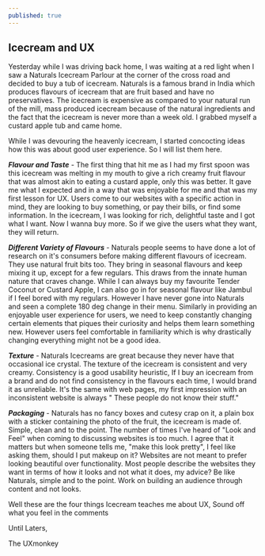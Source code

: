 ```yaml
---
published: true
---
```



## Icecream and UX

Yesterday while I was driving back home, I was waiting at a red light when I saw a Naturals Icecream Parlour at the corner of the cross road and decided to buy a tub of icecream. Naturals is a famous brand in India which produces flavours of icecream that are fruit based and have no preservatives. The icecream is expensive as compared to your natural run of the mill, mass produced icecream because of the natural ingredients and the fact that the icecream is never more than a week old. I grabbed myself a custard apple tub and came home.
 
 
While I was devouring the heavenly icecream, I started concocting ideas how this was about good user experience. So I will list them here.
 
 ***Flavour and Taste*** - The first thing that hit me as I had my first spoon was this icecream was melting in my mouth to give a rich creamy fruit flavour that was almost akin to eating a custard apple, only this was better. It gave me what I expected and in a way that was enjoyable for me and that was my first lesson for UX. Users come to our websites with a specific action in mind, they are looking to buy something, or pay their bills, or find some information. In the icecream, I was looking for rich, delightful taste and I got what I want. Now I wanna buy more. So if we give the users what they want, they will return.
 
***Different Variety of  Flavours*** - Naturals people seems to have done a lot of research on it's consumers before making different flavours of icecream. They use natural fruit bits too. They bring in seasonal flavours and keep mixing it up, except for a few regulars. This draws from the innate human nature that craves change. While I can always buy my favourite Tender Coconut or Custard Apple, I can also go in for seasonal flavour like Jambul if I feel bored with my regulars. However I have never gone into Naturals and seen a complete 180 deg change in their menu. Similarly in providing an enjoyable user experience for users, we need to keep constantly changing certain elements that piques their curiosity and helps them learn something new. However users feel comfortable in familiarity which is why drastically changing everything might not be a good idea.
 
***Texture*** - Naturals Icecreams are great because they never have that occasional ice crystal. The texture of the icecream is consistent and very creamy. Consistency is a good usability heuristic, If I buy an icecream from a brand and do not find consistency in the flavours each time, I would brand it as unreliable. It's the same with web pages, my first impression with an inconsistent website is always " These people do not know their stuff."
 
***Packaging*** - Naturals has no fancy boxes and cutesy crap on it, a plain box with a sticker containing the photo of the fruit, the icecream is made of. Simple, clean and to the point. The number of times I've heard of "Look and Feel" when coming to discussing websites is too much. I agree that it matters but when someone tells me, "make this look pretty", I feel like asking them, should I put makeup on it? Websites are not meant to prefer looking beautiful over functionality. Most people describe the websites they want in terms of how it looks and not what it does, my advice? Be like Naturals, simple and to the point. Work on building an audience through content and not looks.
 
Well these are the four things Icecream teaches me about UX, Sound off what you feel in the comments
 
Until Laters,
 
The UXmonkey
